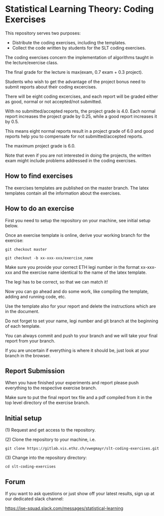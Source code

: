 # Statistical Learning Theory: Coding Exercises #

This repository serves two purposes:
* Distribute the coding exercises, including the templates.
* Collect the code written by students for the SLT coding exercises.

The coding exercises concern the implementation of algorithms taught in the
lecture/exercise class.

The final grade for the lecture is max(exam, 0.7 exam + 0.3 project). 

Students who wish to get the advantage of the project bonus need to submit
reports about their coding excercises.

There will be eight coding excercises, and each report will be graded either
as good, normal or not accepted/not submitted. 

With no submitted/accepted reports, the project grade is 4.0. Each normal report
increases the project grade by 0.25, while a good report increases it by 0.5.

This means eight normal reports result in a project grade of 6.0 and good
reports help you to compensate for not submitted/accepted reports.

The maximum project grade is 6.0. 

Note that even if you are not interested in doing the projects, the written exam
might include problems addressed in the coding exercises.

## How to find exercises ##
The exercises templates are published on the master branch. The latex templates
contain all the information about the exercises.

## How to do an exercise ##
First you need to setup the repository on your machine, see initial setup below.

Once an exercise template is online, derive your working branch for the exercise:

```git checkout master```

```git checkout -b xx-xxx-xxx/exercise_name```

Make sure you provide your correct ETH legi number in the format xx-xxx-xxx and
the exercise name identical to the name of the latex template.

The legi has to be correct, so that we can match it!

Now you can go ahead and do some work, like compiling the template, adding and
running code, etc.

Use the template also for your report and delete the instructions which are in the document.

Do not forget to set your name, legi number and git branch at the beginning of each template.

You can always commit and push to your branch and we will take your final report from your branch.

If you are uncertain if everything is where it should be, just look at your branch in the browser.

## Report Submission ##
When you have finished your experiments and report please push everything to the respective exercise branch.

Make sure to put the final report tex file and a pdf compiled from it in the top level directory of the exercise branch.

## Initial setup ##

(1) Request and get access to the repository.

(2) Clone the repository to your machine, i.e.

```git clone https://gitlab.vis.ethz.ch/vwegmayr/slt-coding-exercises.git```

(3) Change into the repository directory:
    
```cd slt-coding-exercises```

## Forum ##

If you want to ask questions or just show off your latest results, sign up at
our dedicated slack channel:

https://ise-squad.slack.com/messages/statistical-learning